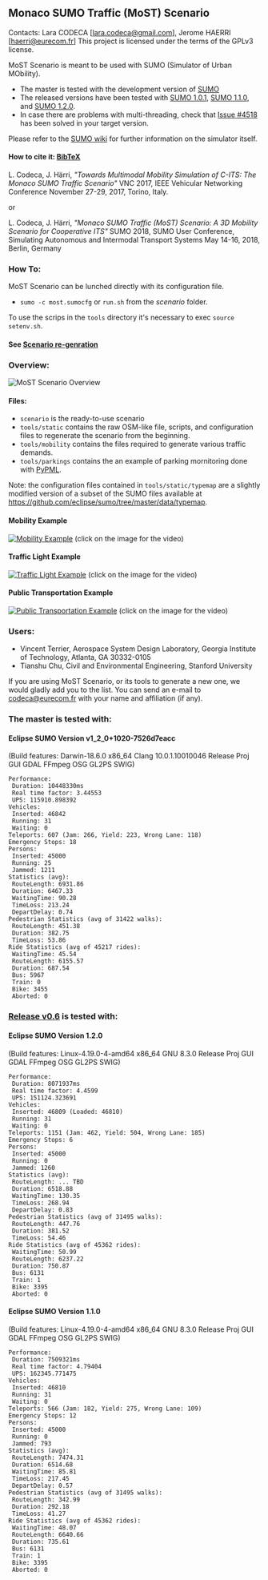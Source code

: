 ## Monaco SUMO Traffic (MoST) Scenario

Contacts: Lara CODECA [lara.codeca@gmail.com], Jerome HAERRI [haerri@eurecom.fr]
This project is licensed under the terms of the GPLv3 license.

MoST Scenario is meant to be used with SUMO (Simulator of Urban MObility).
* The master is tested with the development version of [SUMO](https://github.com/eclipse/sumo)
* The released versions have been tested with [SUMO 1.0.1](https://github.com/eclipse/sumo/tree/v1_0_1), [SUMO 1.1.0](https://github.com/eclipse/sumo/tree/v1_1_0), and [SUMO 1.2.0](https://github.com/eclipse/sumo/tree/v1_2_0).
* In case there are problems with multi-threading, check that [Issue #4518](https://github.com/eclipse/sumo/issues/4518) has been solved in your target version.

Please refer to the [SUMO wiki](http://sumo.dlr.de/wiki/Simulation_of_Urban_MObility_-_Wiki) for further information on the simulator itself.

#### How to cite it: [BibTeX](https://github.com/lcodeca/MoSTScenario/blob/master/cite.bib)
L. Codeca, J. Härri,
*"Towards Multimodal Mobility Simulation of C-ITS: The Monaco SUMO Traffic Scenario"*
VNC 2017, IEEE Vehicular Networking Conference
November 27-29, 2017, Torino, Italy.

or

L. Codeca, J. Härri,
*"Monaco SUMO Traffic (MoST) Scenario: A 3D Mobility Scenario for Cooperative ITS"*
SUMO 2018, SUMO User Conference, Simulating Autonomous and Intermodal Transport Systems
May 14-16, 2018, Berlin, Germany

### How To:
MoST Scenario can be lunched directly with its configuration file.
* `sumo -c most.sumocfg` or `run.sh` from the _scenario_ folder.

To use the scrips in the `tools` directory it's necessary to exec `source setenv.sh`.
#### See [Scenario re-genration](https://github.com/lcodeca/MoSTScenario/wiki/How-to-rebuild-the-scenario.)

### Overview:
![MoST Scenario Overview](https://github.com/eclipse/sumo/tree/master/MoSTScenario.png)

#### Files:
* `scenario` is the ready-to-use scenario
* `tools/static` contains the raw OSM-like file, scripts, and configuration files to regenerate the scenario from the beginning.
* `tools/mobility` contains the files required to generate various traffic demands.
* `tools/parkings` contains the an example of parking mornitoring done with [PyPML](https://github.com/lcodeca/PyPML).

Note: the configuration files contained in `tools/static/typemap` are a slightly modified version of a subset of the SUMO files available at https://github.com/eclipse/sumo/tree/master/data/typemap.

#### Mobility Example
[![Mobility Example](https://img.youtube.com/vi/nFVhodnJKws/0.jpg)](https://www.youtube.com/watch?v=nFVhodnJKws)
(click on the image for the video)

#### Traffic Light Example
[![Traffic Light Example](https://img.youtube.com/vi/Wwp_riSsLAs/0.jpg)](https://www.youtube.com/watch?v=Wwp_riSsLAs)
(click on the image for the video)

#### Public Transportation Example
[![Public Transportation Example](https://img.youtube.com/vi/r7iE3LRiSNA/0.jpg)](https://www.youtube.com/watch?v=r7iE3LRiSNA)
(click on the image for the video)

### Users:
* Vincent Terrier, Aerospace System Design Laboratory, Georgia Institute of Technology, Atlanta, GA 30332-0105
* Tianshu Chu, Civil and Environmental Engineering, Stanford University

If you are using MoST Scenario, or its tools to generate a new one, we would gladly add you to the list.
You can send an e-mail to codeca@eurecom.fr with your name and affiliation (if any).

### The master is tested with:

#### Eclipse SUMO Version v1_2_0+1020-7526d7eacc
(Build features: Darwin-18.6.0 x86_64 Clang 10.0.1.10010046 Release Proj GUI GDAL FFmpeg OSG GL2PS SWIG)

```
Performance:
 Duration: 10448330ms
 Real time factor: 3.44553
 UPS: 115910.898392
Vehicles:
 Inserted: 46842
 Running: 31
 Waiting: 0
Teleports: 607 (Jam: 266, Yield: 223, Wrong Lane: 118)
Emergency Stops: 18
Persons:
 Inserted: 45000
 Running: 25
 Jammed: 1211
Statistics (avg):
 RouteLength: 6931.86
 Duration: 6467.33
 WaitingTime: 90.28
 TimeLoss: 213.24
 DepartDelay: 0.74
Pedestrian Statistics (avg of 31422 walks):
 RouteLength: 451.38
 Duration: 382.75
 TimeLoss: 53.86
Ride Statistics (avg of 45217 rides):
 WaitingTime: 45.54
 RouteLength: 6155.57
 Duration: 687.54
 Bus: 5967
 Train: 0
 Bike: 3455
 Aborted: 0
```

### [Release v0.6](https://github.com/lcodeca/MoSTScenario/releases/tag/v0.6) is tested with:

#### Eclipse SUMO Version 1.2.0
(Build features: Linux-4.19.0-4-amd64 x86_64 GNU 8.3.0 Release Proj GUI GDAL FFmpeg OSG GL2PS SWIG)

```
Performance:
 Duration: 8071937ms
 Real time factor: 4.4599
 UPS: 151124.323691
Vehicles:
 Inserted: 46809 (Loaded: 46810)
 Running: 31
 Waiting: 0
Teleports: 1151 (Jam: 462, Yield: 504, Wrong Lane: 185)
Emergency Stops: 6
Persons:
 Inserted: 45000
 Running: 0
 Jammed: 1260
Statistics (avg):
 RouteLength: ... TBD
 Duration: 6518.88
 WaitingTime: 130.35
 TimeLoss: 268.94
 DepartDelay: 0.83
Pedestrian Statistics (avg of 31495 walks):
 RouteLength: 447.76
 Duration: 381.52
 TimeLoss: 54.46
Ride Statistics (avg of 45362 rides):
 WaitingTime: 50.99
 RouteLength: 6237.22
 Duration: 750.87
 Bus: 6131
 Train: 1
 Bike: 3395
 Aborted: 0
```

#### Eclipse SUMO Version 1.1.0
(Build features: Linux-4.19.0-4-amd64 x86_64 GNU 8.3.0 Release Proj GUI GDAL FFmpeg OSG GL2PS SWIG)

```
Performance:
 Duration: 7509321ms
 Real time factor: 4.79404
 UPS: 162345.771475
Vehicles:
 Inserted: 46810
 Running: 31
 Waiting: 0
Teleports: 566 (Jam: 182, Yield: 275, Wrong Lane: 109)
Emergency Stops: 12
Persons:
 Inserted: 45000
 Running: 0
 Jammed: 793
Statistics (avg):
 RouteLength: 7474.31
 Duration: 6514.68
 WaitingTime: 85.81
 TimeLoss: 217.45
 DepartDelay: 0.57
Pedestrian Statistics (avg of 31495 walks):
 RouteLength: 342.99
 Duration: 292.18
 TimeLoss: 41.27
Ride Statistics (avg of 45362 rides):
 WaitingTime: 48.07
 RouteLength: 6640.66
 Duration: 735.61
 Bus: 6131
 Train: 1
 Bike: 3395
 Aborted: 0
 ```
